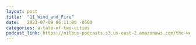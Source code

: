 ```yaml
---
layout: post
title:  "11_Wind_and_Fire"
date:   2023-07-09 06:11:00 -0500
categories: a-tale-of-two-cities
podcast_link: https://nilbus-podcasts.s3.us-east-2.amazonaws.com/the-well-trained-mind/A%20Tale%20of%20Two%20Cities/11_Wind_and_Fire.mp3
---
```

